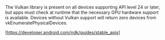 The Vulkan library is present on all devices supporting API level 24 or later, but apps must check 
at runtime that the necessary GPU hardware support is available. Devices without Vulkan support 
will return zero devices from vkEnumeratePhysicalDevices.

[https://developer.android.com/ndk/guides/stable_apis]